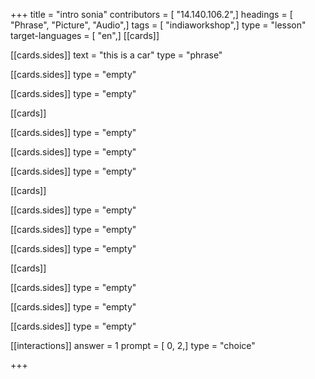+++
title = "intro sonia"
contributors = [ "14.140.106.2",]
headings = [ "Phrase", "Picture", "Audio",]
tags = [ "indiaworkshop",]
type = "lesson"
target-languages = [ "en",]
[[cards]]

[[cards.sides]]
text = "this is a car"
type = "phrase"

[[cards.sides]]
type = "empty"

[[cards.sides]]
type = "empty"

[[cards]]

[[cards.sides]]
type = "empty"

[[cards.sides]]
type = "empty"

[[cards.sides]]
type = "empty"

[[cards]]

[[cards.sides]]
type = "empty"

[[cards.sides]]
type = "empty"

[[cards.sides]]
type = "empty"

[[cards]]

[[cards.sides]]
type = "empty"

[[cards.sides]]
type = "empty"

[[cards.sides]]
type = "empty"

[[interactions]]
answer = 1
prompt = [ 0, 2,]
type = "choice"

+++

